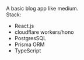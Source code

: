 A basic blog app like medium.<br>
Stack:
* React.js
* cloudflare workers/hono
* PostgresSQL
* Prisma ORM
* TypeScript
